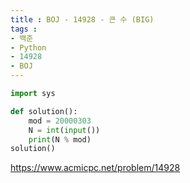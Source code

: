 ```yaml
---
title : BOJ - 14928 - 큰 수 (BIG)
tags :
- 백준
- Python
- 14928
- BOJ
---
```


```python
import sys

def solution():
    mod = 20000303
    N = int(input())
    print(N % mod)
solution()
```

https://www.acmicpc.net/problem/14928

